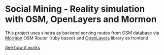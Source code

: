Social Mining - Reality simulation with OSM, OpenLayers and Mormon
=============

This project uses sinatra as backend serving routes from OSM database
via [Mormon](https://github.com/geronimod/mormon) OSM Router (ruby based) and
[OpenLayers](https://openlayers.org/) library as frontend.

[See how it works](https://social-mining-production.up.railway.app/)

